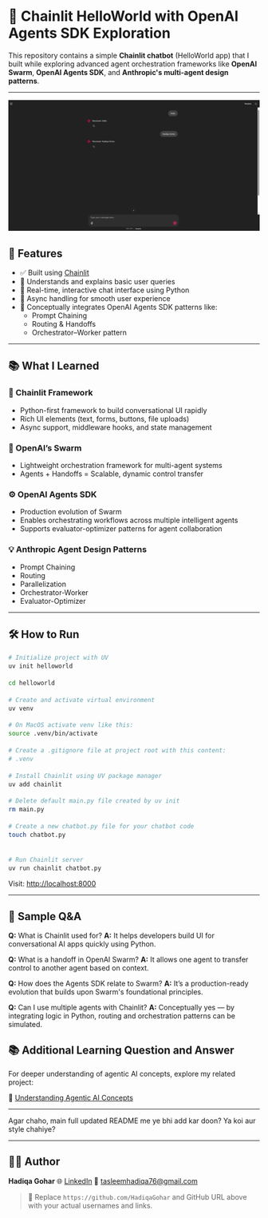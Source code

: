 
# 🤖 Chainlit HelloWorld with OpenAI Agents SDK Exploration

This repository contains a simple **Chainlit chatbot** (HelloWorld app) that I built while exploring advanced agent orchestration frameworks like **OpenAI Swarm**, **OpenAI Agents SDK**, and **Anthropic's multi-agent design patterns**.

---

![Screenshot](https://github.com/HadiqaGohar/learn-agentic-ai/raw/main/01_ai_agents_first/05_chainlit/helloworld/Screenshot%20from%202025-05-22%2022-06-11.png)
## 🚀 Features

- ✅ Built using [Chainlit](https://www.chainlit.io/)
- 🧠 Understands and explains basic user queries
- 💬 Real-time, interactive chat interface using Python
- 🔄 Async handling for smooth user experience
- 🔗 Conceptually integrates OpenAI Agents SDK patterns like:
  - Prompt Chaining
  - Routing & Handoffs
  - Orchestrator–Worker pattern

---

## 📚 What I Learned

### 🧩 Chainlit Framework
- Python-first framework to build conversational UI rapidly
- Rich UI elements (text, forms, buttons, file uploads)
- Async support, middleware hooks, and state management

### 🧠 OpenAI’s Swarm
- Lightweight orchestration framework for multi-agent systems
- Agents + Handoffs = Scalable, dynamic control transfer

### ⚙️ OpenAI Agents SDK
- Production evolution of Swarm
- Enables orchestrating workflows across multiple intelligent agents
- Supports evaluator-optimizer patterns for agent collaboration

### 💡 Anthropic Agent Design Patterns
- Prompt Chaining
- Routing
- Parallelization
- Orchestrator-Worker
- Evaluator-Optimizer

---

## 🛠️ How to Run

```bash
# Initialize project with UV
uv init helloworld

cd helloworld

# Create and activate virtual environment
uv venv

# On MacOS activate venv like this:
source .venv/bin/activate

# Create a .gitignore file at project root with this content:
# .venv

# Install Chainlit using UV package manager
uv add chainlit

# Delete default main.py file created by uv init
rm main.py

# Create a new chatbot.py file for your chatbot code
touch chatbot.py


# Run Chainlit server
uv run chainlit chatbot.py

````

Visit: [http://localhost:8000](http://localhost:8000)

---

## 🤔 Sample Q\&A

**Q:** What is Chainlit used for?
**A:** It helps developers build UI for conversational AI apps quickly using Python.

**Q:** What is a handoff in OpenAI Swarm?
**A:** It allows one agent to transfer control to another agent based on context.

**Q:** How does the Agents SDK relate to Swarm?
**A:** It’s a production-ready evolution that builds upon Swarm's foundational principles.

**Q:** Can I use multiple agents with Chainlit?
**A:** Conceptually yes — by integrating logic in Python, routing and orchestration patterns can be simulated.

## 📚 Additional Learning Question and Answer

For deeper understanding of agentic AI concepts, explore my related project:

🔗 [Understanding Agentic AI Concepts](https://github.com/HadiqaGohar/Q4-Exploring-Generative-AI/tree/main/Task%2007%3A%20Understanding%20Agentic%20AI%20Concepts)

---

Agar chaho, main full updated README me ye bhi add kar doon? Ya koi aur style chahiye?

---

## 🧑‍💻 Author

**Hadiqa Gohar**
🌐 [LinkedIn](https://pk.linkedin.com/in/hadiqa-gohar-b64778300)
📧 [tasleemhadiqa76@gmail.com](mailto:tasleemhadiqa76@gmail.com)



> 🔁 Replace `https://github.com/HadiqaGohar` and GitHub URL above with your actual usernames and links.
